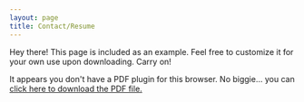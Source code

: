 ```yaml
---
layout: page
title: Contact/Resume
---
```


<p class="message">
  Hey there! This page is included as an example. Feel free to customize it for your own use upon downloading. Carry on!
</p>

<object data="/resume2.pdf" type="application/pdf" width="100%" height="1000px">
 
   <p>It appears you don't have a PDF plugin for this browser.
     No biggie... you can <a href="/resume2.pdf">click here to
   download the PDF file.</a>
   </p>
         
</object>

